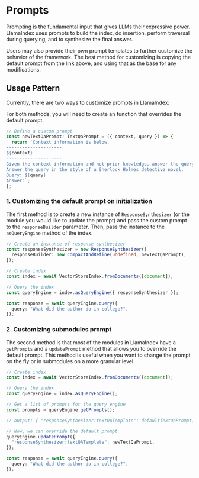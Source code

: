 # Prompts

Prompting is the fundamental input that gives LLMs their expressive power. LlamaIndex uses prompts to build the index, do insertion, perform traversal during querying, and to synthesize the final answer.

Users may also provide their own prompt templates to further customize the behavior of the framework. The best method for customizing is copying the default prompt from the link above, and using that as the base for any modifications.

## Usage Pattern

Currently, there are two ways to customize prompts in LlamaIndex:

For both methods, you will need to create an function that overrides the default prompt.

```ts
// Define a custom prompt
const newTextQaPrompt: TextQaPrompt = ({ context, query }) => {
  return `Context information is below.
---------------------
${context}
---------------------
Given the context information and not prior knowledge, answer the query.
Answer the query in the style of a Sherlock Holmes detective novel.
Query: ${query}
Answer:`;
};
```

### 1. Customizing the default prompt on initialization

The first method is to create a new instance of `ResponseSynthesizer` (or the module you would like to update the prompt) and pass the custom prompt to the `responseBuilder` parameter. Then, pass the instance to the `asQueryEngine` method of the index.

```ts
// Create an instance of response synthesizer
const responseSynthesizer = new ResponseSynthesizer({
  responseBuilder: new CompactAndRefine(undefined, newTextQaPrompt),
});

// Create index
const index = await VectorStoreIndex.fromDocuments([document]);

// Query the index
const queryEngine = index.asQueryEngine({ responseSynthesizer });

const response = await queryEngine.query({
  query: "What did the author do in college?",
});
```

### 2. Customizing submodules prompt

The second method is that most of the modules in LlamaIndex have a `getPrompts` and a `updatePrompt` method that allows you to override the default prompt. This method is useful when you want to change the prompt on the fly or in submodules on a more granular level.

```ts
// Create index
const index = await VectorStoreIndex.fromDocuments([document]);

// Query the index
const queryEngine = index.asQueryEngine();

// Get a list of prompts for the query engine
const prompts = queryEngine.getPrompts();

// output: { "responseSynthesizer:textQATemplate": defaultTextQaPrompt, "responseSynthesizer:refineTemplate": defaultRefineTemplatePrompt }

// Now, we can override the default prompt
queryEngine.updatePrompt({
  "responseSynthesizer:textQATemplate": newTextQaPrompt,
});

const response = await queryEngine.query({
  query: "What did the author do in college?",
});
```

